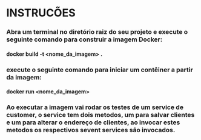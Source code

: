 # INSTRUCÕES

### Abra um terminal no diretório raiz do seu projeto e execute o seguinte comando para construir a imagem Docker:

#### docker build -t <nome_da_imagem> .

### execute o seguinte comando para iniciar um contêiner a partir da imagem:

#### docker run <nome_da_imagem>

### Ao executar a imagem vai rodar os testes de um service de customer, o service tem dois metodos, um para salvar clientes e um para alterar o endereço de clientes, ao invocar estes metodos os respectivos sevent services são invocados. 
